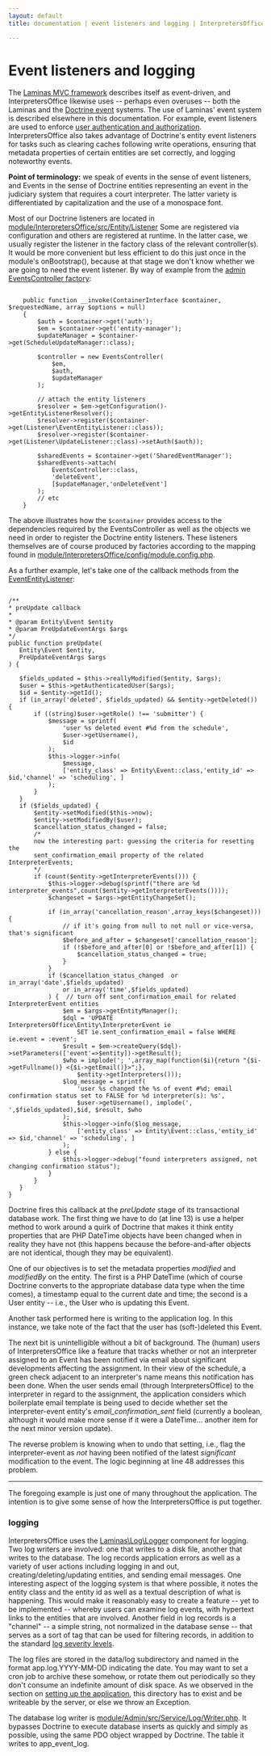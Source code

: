 ```yaml
---
layout: default
title: documentation | event listeners and logging | InterpretersOffice.org

---
```


# Event listeners and logging

The [Laminas MVC framework](https://docs.laminas.dev/mvc/) describes itself as event-driven, and <span class="text-monospace">InterpretersOffice</span> 
likewise uses -- perhaps even overuses -- both the Laminas and the [Doctrine event](https://www.doctrine-project.org/projects/doctrine-event-manager/en/latest/index.html) systems. 
The use of Laminas' event system is described elsewhere in this documentation. For example, event listeners are used to enforce [user authentication 
and authorization](./request-cycle.html#authentication-and-authorization). <span class="text-monospace">InterpretersOffice</span> also takes advantage 
of Doctrine's entity event listeners for tasks such as clearing caches following write operations, ensuring that metadata properties of certain entities 
are set correctly, and logging noteworthy events.

<div class="alert alert-info rounded border border-primary shadow-sm p-3">
<strong>Point of terminology:</strong>  we speak of events in the sense of event listeners, and <span class="text-monospace">Event</span>s in the sense 
of Doctrine entities representing an event in the judiciary system that requires a court interpreter. The latter variety is differentiated 
by capitalization and the use of a <span class="text-monospace">monospace</span> font.
</div>

Most of our Doctrine listeners are located in 
[<span class="text-monospace text-nowrap">module/InterpretersOffice/src/Entity/Listener</span>](https://github.com/davidmintz/court-interpreters-office/tree/master/module/InterpretersOffice/src/Entity/Listener)
Some are registered via configuration and others are registered at runtime. In the latter case, we usually register the listener in the 
factory class of the relevant controller(s). It would be more convenient but less efficient to do this just once in the module's 
<span class="text-monospace">onBootstrap()</span>, because at that stage we don't know whether we are going to need the event listener. By way 
of example from the [admin EventsController factory](https://github.com/davidmintz/court-interpreters-office/blob/master/module/Admin/src/Controller/Factory/EventsControllerFactory.php):

<pre><code class="language-php line-numbers">
    public function __invoke(ContainerInterface $container, $requestedName, array $options = null)
    {
        $auth = $container->get('auth');
        $em = $container->get('entity-manager');
        $updateManager = $container->get(ScheduleUpdateManager::class);
        
        $controller = new EventsController(
            $em,
            $auth,
            $updateManager
        );

        // attach the entity listeners
        $resolver = $em->getConfiguration()->getEntityListenerResolver();
        $resolver->register($container->get(Listener\EventEntityListener::class));
        $resolver->register($container->get(Listener\UpdateListener::class)->setAuth($auth));

        $sharedEvents = $container->get('SharedEventManager');
        $sharedEvents->attach(
            EventsController::class,
            'deleteEvent',
            [$updateManager,'onDeleteEvent']
        );
        // etc
    }
</code></pre>

The above illustrates how the <code class="language-php">$container</code> provides access to the dependencies required by the 
<span class="text-monospace">EventsController</span> as well as the objects we need in order to register the Doctrine entity listeners.
These listeners themselves are of course produced by factories according to the mapping found in 
[<span class="text-monospace">module/InterpretersOffice/config/module.config.php</span>]({{site.data.vars.github}}/module/InterpretersOffice/config/module.config.php).

<!-- 
{% highlight javascript %}
console.log('alert');
{% endhighlight %} 
-->

As a further example, let's take one of the callback methods from the [<span class="text-monospace">EventEntityListener</span>]({{site.data.vars.github}}/module/InterpretersOffice/src/Entity/Listener/EventEntityListener.php):

<pre><code class="language-php line-numbers">
/**
* preUpdate callback
*
* @param Entity\Event $entity
* @param PreUpdateEventArgs $args
*/
public function preUpdate(
   Entity\Event $entity,
   PreUpdateEventArgs $args
) {

   $fields_updated = $this->reallyModified($entity, $args);
   $user = $this->getAuthenticatedUser($args);   
   $id = $entity->getId();
   if (in_array('deleted', $fields_updated) && $entity->getDeleted()) {
       if ((string)$user->getRole() !== 'submitter') {
           $message = sprintf(
               'user %s deleted event #%d from the schedule',
               $user->getUsername(),
               $id
           );
           $this->logger->info(
               $message,
               ['entity_class' => Entity\Event::class,'entity_id' => $id,'channel' => 'scheduling', ]
           );
       }
   }
   if ($fields_updated) {
       $entity->setModified($this->now);
       $entity->setModifiedBy($user);
       $cancellation_status_changed = false;   
       /* 
       now the interesting part: guessing the criteria for resetting the 
       sent_confirmation_email property of the related InterpreterEvents;
       */
       if (count($entity->getInterpreterEvents())) {
           $this->logger->debug(sprintf("there are %d interpreter_events",count($entity->getInterpreterEvents())));
           $changeset = $args->getEntityChangeSet();
                     
           if (in_array('cancellation_reason',array_keys($changeset))) {                    
               // if it's going from null to not null or vice-versa, that's significant
               $before_and_after = $changeset['cancellation_reason'];
               if (!$before_and_after[0] or !$before_and_after[1]) {
                   $cancellation_status_changed = true;   
               }
           }
           if ($cancellation_status_changed  or in_array('date',$fields_updated) 
               or in_array('time',$fields_updated)
           ) {  // turn off sent_confirmation_email for related InterpreterEvent entities                   
               $em = $args->getEntityManager();                   
               $dql = 'UPDATE InterpretersOffice\Entity\InterpreterEvent ie 
                   SET ie.sent_confirmation_email = false WHERE ie.event = :event';
               $result = $em->createQuery($dql)->setParameters(['event'=>$entity])->getResult();
               $who = implode('; ',array_map(function($i){return "{$i->getFullname()} <{$i->getEmail()}>";},
                   $entity->getInterpreters()));
               $log_message = sprintf(
                   'user %s changed the %s of event #%d; email confirmation status set to FALSE for %d interpreter(s): %s',
                   $user->getUsername(), implode(', ',$fields_updated),$id, $result, $who
               );
               $this->logger->info($log_message,
                   ['entity_class' => Entity\Event::class,'entity_id' => $id,'channel' => 'scheduling', ]
               );
           } else {
               $this->logger->debug("found interpreters assigned, not changing confirmation status");
           }
       }           
   }        
}
</code></pre>
Doctrine fires this callback at the *preUpdate* stage of its transactional database work. The first thing we have to do (at line 13) is use a helper 
method to work around a quirk of Doctrine that makes it think entity properties that are PHP DateTime objects have been changed when in reality they 
have not (this happens because the before-and-after objects are not identical, though they may be equivalent).

One of our objectives is to set the 
metadata properties *modified* and *modifiedBy* on the entity. The first is a PHP DateTime (which of course Doctrine converts to the appropriate database data type when the time comes), a timestamp 
equal to the current date and time; the second is a <span class="text-monospace">User</span>  entity -- i.e., the <span class="text-monospace">User</span> 
who is updating this <span class="text-monospace">Event</span>.

Another task performed here is writing to the application log. In this instance, we take note of the fact that the user has (soft-)deleted 
this <span class="text-monospace">Event</span>.

The next bit is unintelligible without a bit of background. The (human) users of <span class="text-monospace">InterpretersOffice</span> like a 
feature that tracks whether or not an interpreter assigned to an <span class="text-monospace">Event</span> has been notified via email about significant developments affecting 
the assignment. In their view of the schedule, a green check adjacent to an interpreter's name means this notification has been done. When the user 
sends email (through <span class="text-monospace">InterpretersOffice</span>) to the interpreter in regard to the assignment, the application 
considers which boilerplate email template is being used to decide whether set the interpreter-event entity's *email_confirmation_sent* field
(currently a boolean, although it would make more sense if it were a DateTime... another item for the next minor version update).

The reverse problem is knowing when to undo that setting, i.e., flag the interpreter-event as *not* having been notified of the latest *significant* modification 
to the event. The logic beginning at line 48 addresses this problem.
<hr>
The foregoing example is just one of many throughout the application. The intention is to give some sense of how the <span class="text-monospace">InterpretersOffice</span> is put together.

### logging

<span class="text-monospace">InterpretersOffice</span> uses the [<span class="text-monospace text-nowrap">Laminas\Log\Logger</span>](https://docs.laminas.dev/laminas-log/intro/) component 
for logging. Two log writers are involved: one that writes to a disk file, another that writes to the database. The log records application 
errors as well as a variety of user actions including logging in and out, creating/deleting/updating entities, and sending email messages. One 
interesting aspect of the logging system is that where possible, it notes the entity class and the entity id as well as a textual description 
of what is happening. This would make it reasonably easy to create a feature -- yet to be implemented -- whereby users can examine log events, with 
hypertext links to the entities that are involved. Another field in log records is a "channel" -- a simple string, not normalized in the database sense -- 
that serves as a sort of tag that can be used for filtering records, in addition to the standard [log severity levels](https://en.wikipedia.org/wiki/Syslog#Severity_level).

The log files are stored in the <span class="text-monospace text-nowrap">data/log</span> subdirectory and named in the format <span class="text-monospace text-nowrap">app.log.YYYY-MM-DD</span> 
indicating the date. You may want to set a cron job to archive these somehow, or rotate them out periodically so they don't consume an indefinite 
amount of disk space. As we observed in the section on [setting up the application](./setup.html), this directory has to exist and be writeable by the 
server, or else we throw an Exception.

The database log writer is [<span class="text-monospace text-nowrap">module/Admin/src/Service/Log/Writer.php</span>]({{site.data.vars.github}}/module/Admin/src/Service/Log/Writer.php).
It bypasses Doctrine to execute database inserts as quickly and simply as possible, using the same PDO object wrapped by Doctrine. The table it writes to 
<span class="text-monospace">app_event_log</span>. 



